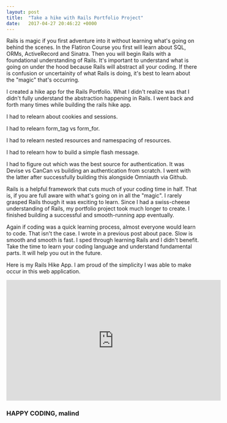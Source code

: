 ```yaml
---
layout: post
title:  "Take a hike with Rails Portfolio Project"
date:   2017-04-27 20:46:22 +0000
---
```


Rails is magic if you first adventure into it without learning what's going on behind the scenes.  In the Flatiron Course you first will learn about SQL, ORMs, ActiveRecord and Sinatra.  Then you will begin Rails with a foundational understanding of Rails.  It's important to understand what is going on under the hood because Rails will abstract all your coding.  If there is confusion or uncertainity of what Rails is doing, it's best to learn about the "magic" that's occurring.

I created a hike app for the Rails Portfolio.  What I didn't realize was that I didn't fully understand the abstraction happening in Rails.  I went back and forth many times while building the rails hike app.

I had to relearn about cookies and sessions.

I had to relearn form_tag vs form_for.

I had to relearn nested resources and namespacing of resources.

I had to relearn how to build a simple flash message.

I had to figure out which was the best source for authentication.  It was Devise vs CanCan vs building an authentication from scratch.  I went with the latter after successfully building this alongside Omniauth via Github.

Rails is a helpful framework that cuts much of your coding time in half.  That is, if you are full aware with what's going on in all the "magic".  I rarely grasped Rails though it was exciting to learn.  Since I had a swiss-cheese understanding of Rails, my portfolio project took much longer to create.  I finished building a successful and smooth-running app eventually.

Again if coding was a quick learning process, almost everyone would learn to code.  That isn't the case.  I wrote in a previous post about pace.  Slow is smooth and smooth is fast.  I sped through learning Rails and I didn't benefit.  Take the time to learn your coding language and understand fundamental parts.  It will help you out in the future.

Here is my Rails Hike App.  I am proud of the simplicity I was able to make occur in this web application.

<iframe width="560" height="315" src="https://www.youtube.com/embed/toD0ddm6Qbs" frameborder="0" allowfullscreen></iframe>

### HAPPY CODING, malind

